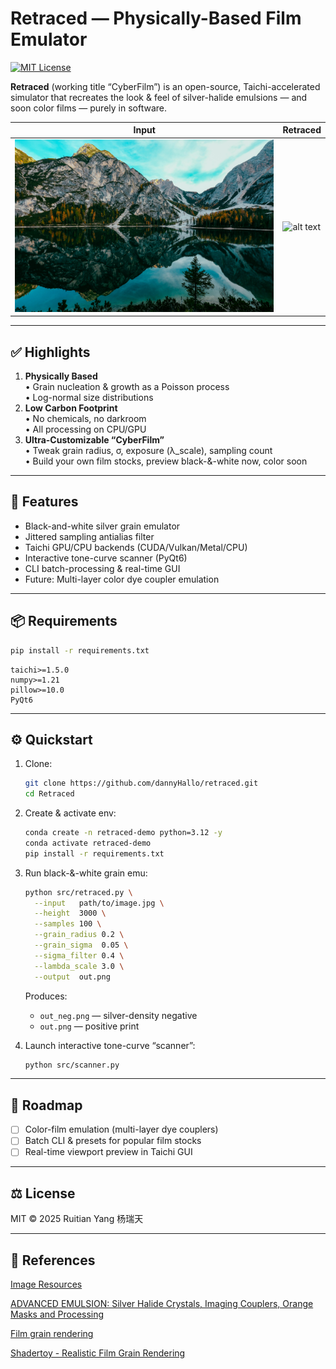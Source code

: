 # Retraced — Physically-Based Film Emulator

[![MIT License](https://img.shields.io/badge/license-MIT-blue.svg)](LICENSE)

**Retraced** (working title “CyberFilm”) is an open-source, Taichi-accelerated simulator that recreates the look & feel of silver-halide emulsions — and soon color films — purely in software.

| Input                      | Retraced                    |
| -------------------------- | --------------------------- |
| ![alt text](img/input.jpg) | ![alt text](img/output.png) |

---

## ✅ Highlights

1. **Physically Based**  
   • Grain nucleation & growth as a Poisson process  
   • Log-normal size distributions
2. **Low Carbon Footprint**  
   • No chemicals, no darkroom  
   • All processing on CPU/GPU
3. **Ultra-Customizable “CyberFilm”**  
   • Tweak grain radius, σ, exposure (λ_scale), sampling count  
   • Build your own film stocks, preview black-&-white now, color soon

---

## 🚀 Features

- Black-and-white silver grain emulator
- Jittered sampling antialias filter
- Taichi GPU/CPU backends (CUDA/Vulkan/Metal/CPU)
- Interactive tone-curve scanner (PyQt6)
- CLI batch-processing & real-time GUI
- Future: Multi-layer color dye coupler emulation

---

## 📦 Requirements

```bash
pip install -r requirements.txt
```

```text
taichi>=1.5.0
numpy>=1.21
pillow>=10.0
PyQt6
```

---

## ⚙️ Quickstart

1. Clone:

   ```bash
   git clone https://github.com/dannyHallo/retraced.git
   cd Retraced
   ```

2. Create & activate env:

   ```bash
   conda create -n retraced-demo python=3.12 -y
   conda activate retraced-demo
   pip install -r requirements.txt
   ```

3. Run black-&-white grain emu:

   ```bash
   python src/retraced.py \
     --input   path/to/image.jpg \
     --height  3000 \
     --samples 100 \
     --grain_radius 0.2 \
     --grain_sigma  0.05 \
     --sigma_filter 0.4 \
     --lambda_scale 3.0 \
     --output  out.png
   ```

   Produces:

   - `out_neg.png` — silver-density negative
   - `out.png` — positive print

4. Launch interactive tone-curve “scanner”:

   ```bash
   python src/scanner.py
   ```

---

## 🔮 Roadmap

- [ ] Color-film emulation (multi-layer dye couplers)
- [ ] Batch CLI & presets for popular film stocks
- [ ] Real-time viewport preview in Taichi GUI

---

## ⚖️ License

MIT © 2025 Ruitian Yang 杨瑞天

---

## 📂 References

[Image Resources](https://www.pexels.com/search/4k/)

[ADVANCED EMULSION: Silver Halide Crystals, Imaging Couplers, Orange Masks and Processing](https://www.youtube.com/watch?v=I4_7tW-cx1I)

[Film grain rendering](https://www.youtube.com/watch?v=Gj4p5cocebc)

[Shadertoy - Realistic Film Grain Rendering](https://www.shadertoy.com/view/lcXyR4)
